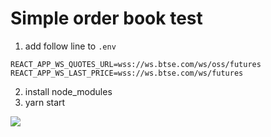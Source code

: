 # Simple order book test

1. add follow line to `.env`
```
REACT_APP_WS_QUOTES_URL=wss://ws.btse.com/ws/oss/futures
REACT_APP_WS_LAST_PRICE=wss://ws.btse.com/ws/futures
```

2. install node_modules
3. yarn start

![](https://i.imgur.com/cCMT9s5.png)
